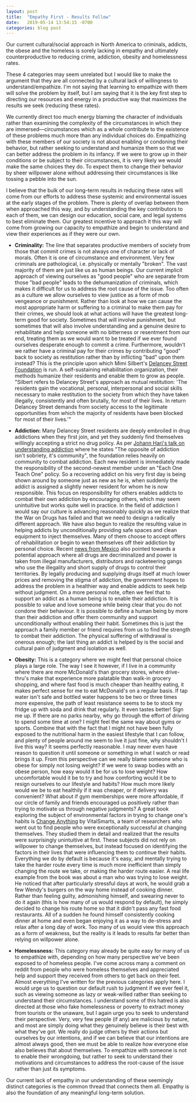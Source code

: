 ```yaml
---
layout: post
title:  "Empathy First - Results Follow"
date:   2019-05-14 13:54:15 -0700
categories: blog post
---
```


Our current cultural/social approach in North America to criminals, addicts, the obese and the homeless is sorely lacking in empathy and ultimately counterproductive to reducing crime, addiction, obesity and homelessness rates. 

These 4 categories may seem unrelated but I would like to make the argument that they are all connected by a cultural lack of willingness to understand/empathize. I'm not saying that learning to empathize with them will solve the problem by itself, but I am saying that it is the key first step to directing our resources and energy in a productive way that maximizes the results we seek (reducing these rates).

We currently direct too much energy blaming the character of individuals rather than examining the complexity of the circumstances in which they are immersed—circumstances which as a whole contribute to the existence of these problems much more than any individual choices do. Empathizing with these members of our society is not about enabling or condoning their behavior, but rather seeking to understand and humanize them so that we can better address the problem in its infancy. If we were to grow up in their conditions or be subject to their circumstances, it is very likely we would make the same choices they do. To expect them to change their behavior by sheer willpower alone without addressing their circumstances is like tossing a pebble into the sun. 

I believe that the bulk of our long-term results in reducing these rates will come from our efforts to address these systemic and environmental issues at the early stages of the problem. There is plenty of overlap between them when approached this way, and by understanding the key contributors to each of them, we can design our education, social care, and legal systems to best eliminate them. Our greatest incentive to approach it this way will come from growing our capacity to empathize and begin to understand and view their experiences as if they were our own.


- **Criminality:** The line that separates productive members of society from those that commit crimes is not always one of character or lack of morals. Often it is one of circumstance and environment. Very few criminals are pathological, i.e. physically or mentally "broken". The vast majority of them are just like us as human beings. Our current implicit approach of viewing ourselves as "good people" who are separate from those "bad people" leads to the dehumanization of criminals, which makes it difficult for us to address the root cause of the issue. Too often as a culture we allow ourselves to view justice as a form of mob vengeance or punishment. Rather than look at how we can cause the most appropriate harm or suffering to a criminal to make them pay for their crimes, we should look at what actions will have the greatest long-term good for society. Sometimes that will involve punishment, but sometimes that will also involve understanding and a genuine desire to rehabilitate and help someone with no bitterness or resentment from our end, treating them as we would want to be treated if we ever found ourselves desperate enough to commit a crime. Furthermore, wouldn't we rather have a criminal pay for their crimes by contributing "good" back to society as restitution rather than by inflicting "bad" upon them instead? This is the principle upon which Mimi Silbert's [Delancey Street Foundation](https://en.wikipedia.org/wiki/Delancey_Street_Foundation) is run. A self-sustaining rehabilitation organization, their methods humanize their residents and enable them to grow as people. "Silbert refers to Delancey Street's approach as mutual restitution: 'The residents gain the vocational, personal, interpersonal and social skills necessary to make restitution to the society from which they have taken illegally, consistently and often brutally, for most of their lives. In return Delancey Street demands from society access to the legitimate opportunities from which the majority of residents have been blocked for most of their lives.'" 

- **Addiction:** Many Delancey Street residents are deeply embroiled in drug addictions when they first join, and yet they suddenly find themselves willingly accepting a strict no drug policy. As per [Johann Hari's talk on understanding addiction](https://www.ted.com/talks/johann_hari_everything_you_think_you_know_about_addiction_is_wrong?language=en) where he states "The opposite of addiction isn't sobriety, it's community", the foundation relies heavily on community to combat addiction. Each new resident is immediately made the responsibility of the second-newest member under an "Each One Teach One" policy. So a recovering addict on his very first day is being shown around by someone just as new as he is, when suddenly the addict is assigned a slightly newer resident for whom he is now responsible. This focus on responsibility for others enables addicts to combat their own addiction by encouraging others, which may seem unintuitive but works quite well in practice. In the field of addiction I would say our culture is advancing reasonably quickly as we realize that the War on Drugs has failed and that we need to design a radically different approach. We have also begun to realize the resulting value in helping addicts by unconditionally providing safe spaces and clean equipment to inject themselves. Many of them choose to accept offers of rehabilitation or begin to wean themselves off their addiction by personal choice. Recent [news from Mexico](https://www.newsweek.com/mexico-decriminalize-drugs-negotiate-us-1421395) also pointed towards a potential approach where all drugs are decriminalized and power is taken from illegal manufacturers, distributors and racketeering gangs who use the illegality and short supply of drugs to control their territories. By legally producing and supplying drugs itself at much lower prices and removing the stigma of addiction, the government hopes to address the problem in a healthier way and enable addicts to seek help without judgment. On a more personal note, often we feel that to support an addict as a human being is to enable their addiction. It is possible to value and love someone while being clear that you do not condone their behaviour. It is possible to define a human being by more than their addiction and offer them community and support unconditionally without enabling their habit. Sometimes this is just the approach a family member or friend requires from us to find the strength to combat their addiction. The physical suffering of withdrawal is onerous enough; the last thing an addict is helped by is the social and cultural pain of judgment and isolation as well. 

- **Obesity:** This is a category where we might feel that personal choice plays a large role. The way I see it however, if I live in a community where there are more McDonald's than grocery stores, where drive-thru's make that experience more palatable than walk-in grocery shopping, and where fast food is much cheaper than healthy eating, it makes perfect sense for me to eat McDonald's on a regular basis. If tap water isn't safe and bottled water happens to be two or three times more expensive, the path of least resistance seems to be to stock my fridge up with soda and drink that regularly. It even tastes better! Sign me up. If there are no parks nearby, why go through the effort of driving to spend some time at one? I might feel the same way about gyms or sports. Combine that with the fact that I might not have been fully exposed to the nutritional harm in the easiest lifestyle that I can follow, and plenty of people around me seem to live it just fine, why shouldn't I live this way? It seems perfectly reasonable. I may never even have reason to question it until someone or something in what I watch or read brings it up. From this perspective can we really blame someone who is obese for simply not losing weight? If we were to swap bodies with an obese person, how easy would it be for us to lose weight? How uncomfortable would it be to try and how comforting would it be to resign ourselves to our lifestyle and habits? How much more likely would we be to eat healthily if it was cheaper, or if delivery was convenient? What about if gym memberships were more affordable, if our circle of family and friends encouraged us positively rather than trying to motivate us through negative judgments? A great book exploring the subject of environmental factors in trying to change one's habits is [Change Anything](https://www.amazon.ca/Change-Anything-Science-Personal-Success/dp/0446573906) by VitalSmarts, a team of researchers who went out to find people who were exceptionally successful at changing themselves. They studied them in detail and realized that the results were surprisingly unintuitive at first. These subjects did not rely on willpower to change themselves, but instead focused on identifying the factors in their lives that were influencing them to continue their habits. Everything we do by default is because it's easy, and mentally trying to take the harder route every time is much more inefficient than simply changing the route we take, or making the harder route easier. A real life example from the book was about a man who was trying to lose weight. He noticed that after particularly stressful days at work, he would grab a few Wendy's burgers on the way home instead of cooking dinner. Rather than feeling guilty, admonishing himself, and swearing never to do it again (this is how many of us would respond by default), he simply decided to change his route home so that it didn't pass any fast food restaurants. All of a sudden he found himself consistently cooking dinner at home and even began enjoying it as a way to de-stress and relax after a long day of work. Too many of us would view this approach as a form of weakness, but the reality is it leads to results far better than relying on willpower alone.

- **Homelessness:** This category may already be quite easy for many of us to empathize with, depending on how many perspective we've been exposed to of homeless people. I've come across many a comment on reddit from people who were homeless themselves and appreciated help and support they received from others to get back on their feet. Almost everything I've written for the previous categories apply here. I would urge us to question our default rush to judgment if we ever feel it, such as viewing someone as lazy or weak-willed rather than seeking to understand their circumstances. I understand some of this hatred is also directed at those who fake homelessness or poverty to extract money from tourists or the unaware, but I again urge you to seek to understand their perspective. Very, very few people (if any) are malicious by nature, and most are simply doing what they genuinely believe is their best with what they've got. We really do judge others by their actions but ourselves by our intentions, and if we can believe that our intentions are almost always good, then we must be able to realize how everyone else also believes that about themselves. To empathize with someone is not to enable their wrongdoing, but rather to seek to understand their motivations and circumstances to address the root-cause of the issue rather than just its symptoms.

Our current lack of empathy in our understanding of these seemingly distinct categories is the common thread that connects them all. Empathy is also the foundation of any meaningful long-term solution. 

